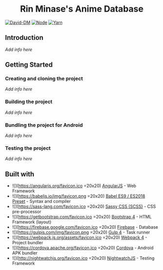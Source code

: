 <h1 align="center"> Rin Minase's Anime Database </h1>

[![David-DM](https://david-dm.org/RinMinase/anidb.svg)](https://david-dm.org/RinMinase/anidb)
[![Node](https://img.shields.io/badge/node-%5E6.14.0%20%7C%7C%20%5E8.10.0%20%7C%7C%20%3E%3D9.10.0-green.svg)](https://nodejs.org)
[![Yarn](https://img.shields.io/badge/yarn-1.12.3-blue.svg)](https://yarnpkg.com/)

## Introduction
_Add info here_

## Getting Started

### Creating and cloning the project
_Add info here_

### Building the project
_Add info here_

### Bundling the project for Android
_Add info here_

### Testing the project
_Add info here_

## Built with
* ![](https://angularjs.org/favicon.ico =20x20) [AngularJS](https://angularjs.org/) - Web Framework
* ![](https://babeljs.io/img/favicon.png =20x20) [Babel ES9 / ES2018 Preset](https://babeljs.io/) - Syntax and compiler
* ![](https://sass-lang.com/favicon.ico =20x20) [Sassy CSS (SCSS)](https://sass-lang.com/) - CSS pre-processor
* ![](https://getbootstrap.com/favicon.ico =20x20) [Bootstrap 4](https://getbootstrap.com/) - HTML Framework (layout)
* ![](https://firebase.google.com/favicon.ico =20x20) [Firebase](https://firebase.google.com/) - Database
* ![](https://gulpjs.com/img/favicon.png =20x20) [Gulp 4](https://gulpjs.com/) - Task runner
* ![](https://webpack.js.org/assets/favicon.ico =20x20) [Webpack 4](https://webpack.js.org/) - Project bundler
* ![](https://cordova.apache.org/favicon.ico =20x20) [Cordova](https://cordova.apache.org/) - Android APK bundler
* ![](http://nightwatchjs.org/favicon.ico =20x20) [NightwatchJS](http://nightwatchjs.org/) - Testing Framework
